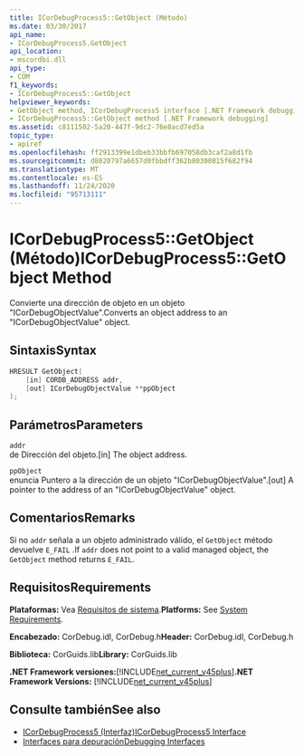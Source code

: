```yaml
---
title: ICorDebugProcess5::GetObject (Método)
ms.date: 03/30/2017
api_name:
- ICorDebugProcess5.GetObject
api_location:
- mscordbi.dll
api_type:
- COM
f1_keywords:
- ICorDebugProcess5::GetObject
helpviewer_keywords:
- GetObject method, ICorDebugProcess5 interface [.NET Framework debugging]
- ICorDebugProcess5::GetObject method [.NET Framework debugging]
ms.assetid: c8111502-5a20-447f-9dc2-76e8acd7ed5a
topic_type:
- apiref
ms.openlocfilehash: ff2913399e1dbeb33bbfb697058db3caf2a8d1fb
ms.sourcegitcommit: d8020797a6657d0fbbdff362b80300815f682f94
ms.translationtype: MT
ms.contentlocale: es-ES
ms.lasthandoff: 11/24/2020
ms.locfileid: "95713111"
---
```

# <a name="icordebugprocess5getobject-method"></a><span data-ttu-id="d4adc-102">ICorDebugProcess5::GetObject (Método)</span><span class="sxs-lookup"><span data-stu-id="d4adc-102">ICorDebugProcess5::GetObject Method</span></span>

<span data-ttu-id="d4adc-103">Convierte una dirección de objeto en un objeto "ICorDebugObjectValue".</span><span class="sxs-lookup"><span data-stu-id="d4adc-103">Converts an object address to an "ICorDebugObjectValue" object.</span></span>  
  
## <a name="syntax"></a><span data-ttu-id="d4adc-104">Sintaxis</span><span class="sxs-lookup"><span data-stu-id="d4adc-104">Syntax</span></span>  
  
```cpp  
HRESULT GetObject(  
    [in] CORDB_ADDRESS addr,
    [out] ICorDebugObjectValue **ppObject  
);  
```  
  
## <a name="parameters"></a><span data-ttu-id="d4adc-105">Parámetros</span><span class="sxs-lookup"><span data-stu-id="d4adc-105">Parameters</span></span>  

 `addr`  
 <span data-ttu-id="d4adc-106">de Dirección del objeto.</span><span class="sxs-lookup"><span data-stu-id="d4adc-106">[in] The object address.</span></span>  
  
 `ppObject`  
 <span data-ttu-id="d4adc-107">enuncia Puntero a la dirección de un objeto "ICorDebugObjectValue".</span><span class="sxs-lookup"><span data-stu-id="d4adc-107">[out] A pointer to the address of an  "ICorDebugObjectValue" object.</span></span>  
  
## <a name="remarks"></a><span data-ttu-id="d4adc-108">Comentarios</span><span class="sxs-lookup"><span data-stu-id="d4adc-108">Remarks</span></span>  

 <span data-ttu-id="d4adc-109">Si no `addr` señala a un objeto administrado válido, el `GetObject` método devuelve `E_FAIL` .</span><span class="sxs-lookup"><span data-stu-id="d4adc-109">If `addr` does not point to a valid managed object, the `GetObject` method returns `E_FAIL`.</span></span>  
  
## <a name="requirements"></a><span data-ttu-id="d4adc-110">Requisitos</span><span class="sxs-lookup"><span data-stu-id="d4adc-110">Requirements</span></span>  

 <span data-ttu-id="d4adc-111">**Plataformas:** Vea [Requisitos de sistema](../../get-started/system-requirements.md).</span><span class="sxs-lookup"><span data-stu-id="d4adc-111">**Platforms:** See [System Requirements](../../get-started/system-requirements.md).</span></span>  
  
 <span data-ttu-id="d4adc-112">**Encabezado:** CorDebug.idl, CorDebug.h</span><span class="sxs-lookup"><span data-stu-id="d4adc-112">**Header:** CorDebug.idl, CorDebug.h</span></span>  
  
 <span data-ttu-id="d4adc-113">**Biblioteca:** CorGuids.lib</span><span class="sxs-lookup"><span data-stu-id="d4adc-113">**Library:** CorGuids.lib</span></span>  
  
 <span data-ttu-id="d4adc-114">**.NET Framework versiones:**[!INCLUDE[net_current_v45plus](../../../../includes/net-current-v45plus-md.md)]</span><span class="sxs-lookup"><span data-stu-id="d4adc-114">**.NET Framework Versions:** [!INCLUDE[net_current_v45plus](../../../../includes/net-current-v45plus-md.md)]</span></span>  
  
## <a name="see-also"></a><span data-ttu-id="d4adc-115">Consulte también</span><span class="sxs-lookup"><span data-stu-id="d4adc-115">See also</span></span>

- [<span data-ttu-id="d4adc-116">ICorDebugProcess5 (Interfaz)</span><span class="sxs-lookup"><span data-stu-id="d4adc-116">ICorDebugProcess5 Interface</span></span>](icordebugprocess5-interface.md)
- [<span data-ttu-id="d4adc-117">Interfaces para depuración</span><span class="sxs-lookup"><span data-stu-id="d4adc-117">Debugging Interfaces</span></span>](debugging-interfaces.md)
